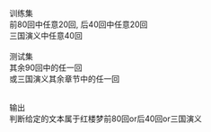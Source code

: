 
训练集<br>
前80回中任意20回, 后40回中任意20回<br>
三国演义中任意40回<br>
<br>
测试集<br>
其余90回中的任一回<br>
或三国演义其余章节中的任一回<br>

<br>
输出<br>
判断给定的文本属于红楼梦前80回or后40回or三国演义<br>

